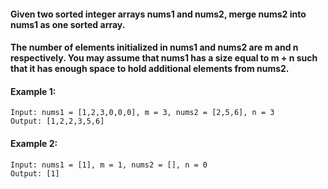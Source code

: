 #### Given two sorted integer arrays nums1 and nums2, merge nums2 into nums1 as one sorted array.
 
#### The number of elements initialized in nums1 and nums2 are m and n respectively. You may assume that nums1 has a size equal to m + n such that it has enough space to hold additional elements from nums2.

 

#### Example 1:
```
Input: nums1 = [1,2,3,0,0,0], m = 3, nums2 = [2,5,6], n = 3
Output: [1,2,2,3,5,6]
```
#### Example 2:
```
Input: nums1 = [1], m = 1, nums2 = [], n = 0
Output: [1]
```

